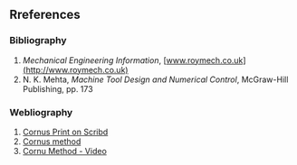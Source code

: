 ## Rreferences 


### Bibliography

1. *Mechanical Engineering Information*, [www.roymech.co.uk](http://www.roymech.co.uk)  
2. N. K. Mehta, *Machine Tool Design and Numerical Control*, McGraw-Hill Publishing, pp. 173


### Webliography

1. [Cornus Print on Scribd](http://www.scribd.com/doc/63415008/Cornus-Print)  
2. [Cornus method](https://iitr.ac.in/Academics/static/Department/Physics/PH-202/1._cornus_method.pdf)
3. [Cornu Method - Video](https://www.youtube.com/watch?v=DDy4pstDSII)
